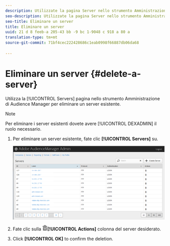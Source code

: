 ```yaml
---
description: Utilizzate la pagina Server nello strumento Amministrazione di Audience Manager per eliminare un server esistente.
seo-description: Utilizzate la pagina Server nello strumento Amministrazione di Audience Manager per eliminare un server esistente.
seo-title: Eliminare un server
title: Eliminare un server
uuid: 21 d 8 feeb-a 205-43 bb -9 bc 1-9048 c 918 a 80 a
translation-type: tm+mt
source-git-commit: 71bf4cec222428686c1eab0998f66887db06da68

---
```



# Eliminare un server {#delete-a-server}

Utilizza la [!UICONTROL Servers] pagina nello strumento Amministrazione di Audience Manager per eliminare un server esistente.

<!-- t_delete_server.xml -->

>[!NOTE]
>
>Per eliminare i server esistenti dovete avere [!UICONTROL DEXADMIN] il ruolo necessario.

1. Per eliminare un server esistente, fate clic **[!UICONTROL Servers]** su.

   ![Risultato passaggio](assets/servers.png)

1. Fate clic sulla ![](assets/icon_delete.png)**[!UICONTROL Actions]** colonna del server desiderato.
1. Click **[!UICONTROL OK]** to confirm the deletion.
